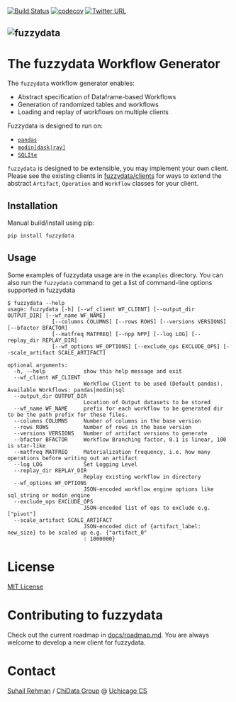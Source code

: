 [![Build Status](https://app.travis-ci.com/suhailrehman/fuzzydata.svg?token=t8U2hzgp1btUxBBFMtEf&branch=main)](https://app.travis-ci.com/suhailrehman/fuzzydata)
[![codecov](https://codecov.io/gh/suhailrehman/fuzzydata/branch/main/graph/badge.svg?token=MA1BZQ60JB)](https://codecov.io/gh/suhailrehman/fuzzydata)
[![Twitter URL](https://img.shields.io/twitter/url/https/twitter.com/fold_left.svg?style=social&label=Follow%20%40suhailrehman)](https://twitter.com/suhailrehman)


![fuzzydata](https://raw.githubusercontent.com/suhailrehman/fuzzydata/main/docs/logo.png)
---------------------------
# The fuzzydata Workflow Generator

The `fuzzydata` workflow generator enables:

* Abstract specification of Dataframe-based Workflows
* Generation of randomized tables and workflows 
* Loading and replay of workflows on multiple clients

Fuzzydata is designed to run on:

* [`pandas`]()
* [`modin[dask|ray]`]()
* [`SQLIte`]()

`fuzzydata` is designed to be extensible, you may implement your own client. 
Please see the existing clients in [fuzzydata/clients](https://github.com/suhailrehman/fuzzydata/tree/main/fuzzydata/clients) for ways to extend the abstract `Artifact`, `Operation`
and `Workflow` classes for your client.

## Installation

Manual build/install using pip:
```bash
pip install fuzzydata
```

## Usage

Some examples of fuzzydata usage are in the `examples` directory. You can also run the `fuzzydata` command 
to get a list of command-line options supported in fuzzydata

```
$ fuzzydata --help
usage: fuzzydata [-h] [--wf_client WF_CLIENT] [--output_dir OUTPUT_DIR] [--wf_name WF_NAME]
              [--columns COLUMNS] [--rows ROWS] [--versions VERSIONS] [--bfactor BFACTOR]
              [--matfreq MATFREQ] [--npp NPP] [--log LOG] [--replay_dir REPLAY_DIR]
              [--wf_options WF_OPTIONS] [--exclude_ops EXCLUDE_OPS] [--scale_artifact SCALE_ARTIFACT]

optional arguments:
  -h, --help            show this help message and exit
  --wf_client WF_CLIENT
                        Workflow Client to be used (Default pandas). Available Workflows: pandas|modin|sql
  --output_dir OUTPUT_DIR
                        Location of Output datasets to be stored
  --wf_name WF_NAME     prefix for each workflow to be generated dir to be the path prefix for these files.
  --columns COLUMNS     Number of columns in the base version
  --rows ROWS           Number of rows in the base version
  --versions VERSIONS   Number of artifact versions to generate
  --bfactor BFACTOR     Workflow Branching factor, 0.1 is linear, 100 is star-like
  --matfreq MATFREQ     Materialization frequency, i.e. how many operations before writing out an artifact
  --log LOG             Set Logging Level
  --replay_dir REPLAY_DIR
                        Replay existing workflow in directory
  --wf_options WF_OPTIONS
                        JSON-encoded workflow engine options like sql_string or modin_engine
  --exclude_ops EXCLUDE_OPS
                        JSON-encoded list of ops to exclude e.g. ["pivot"]
  --scale_artifact SCALE_ARTIFACT
                        JSON-encoded dict of {artifact_label: new_size} to be scaled up e.g. {"artifact_0"
                        : 1000000}
```

# License
[MIT License](https://github.com/suhailrehman/fuzzydata/blob/main/LICENSE)

# Contributing to fuzzydata
Check out the current roadmap in  [docs/roadmap.md](https://github.com/suhailrehman/fuzzydata/blob/main/docs/roadmap.md). You are always welcome to develop a new client for
fuzzydata.

# Contact
[Suhail Rehman](https://www.suhailrehman.com) / [ChiData Group](https://data.cs.uchicago.edu) @ [Uchicago CS](https://cs.uchicago.edu/)